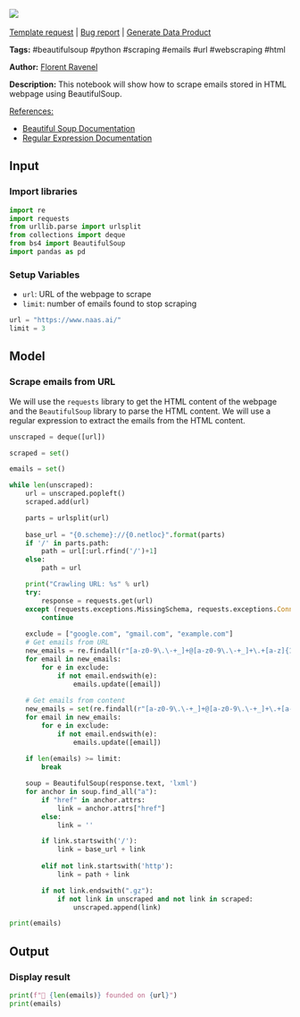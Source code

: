 <a href="https://app.naas.ai/user-redirect/naas/downloader?url=https://raw.githubusercontent.com/jupyter-naas/awesome-notebooks/master/BeautifulSoup/BeautifulSoup_Scrape_emails_from_URL.ipynb" target="_parent"><img src="https://naasai-public.s3.eu-west-3.amazonaws.com/open_in_naas.svg"/></a><br><br><a href="https://github.com/jupyter-naas/awesome-notebooks/issues/new?assignees=&labels=&template=template-request.md&title=Tool+-+Action+of+the+notebook+">Template request</a> | <a href="https://github.com/jupyter-naas/awesome-notebooks/issues/new?assignees=&labels=bug&template=bug_report.md&title=BeautifulSoup+-+Scrape+emails+from+URL:+Error+short+description">Bug report</a> | <a href="https://app.naas.ai/user-redirect/naas/downloader?url=https://raw.githubusercontent.com/jupyter-naas/awesome-notebooks/master/Naas/Naas_Start_data_product.ipynb" target="_parent">Generate Data Product</a>

**Tags:** #beautifulsoup #python #scraping #emails #url #webscraping #html

**Author:** [Florent Ravenel](https://www.linkedin.com/in/florent-ravenel/)

**Description:** This notebook will show how to scrape emails stored in HTML webpage using BeautifulSoup.

<u>References:</u>
- [Beautiful Soup Documentation](https://www.crummy.com/software/BeautifulSoup/bs4/doc/)
- [Regular Expression Documentation](https://docs.python.org/3/library/re.html)

## Input

### Import libraries


```python
import re
import requests
from urllib.parse import urlsplit
from collections import deque
from bs4 import BeautifulSoup
import pandas as pd
```

### Setup Variables
- `url`: URL of the webpage to scrape
- `limit`: number of emails found to stop scraping


```python
url = "https://www.naas.ai/"
limit = 3
```

## Model

### Scrape emails from URL

We will use the `requests` library to get the HTML content of the webpage and the `BeautifulSoup` library to parse the HTML content. We will use a regular expression to extract the emails from the HTML content.


```python
unscraped = deque([url])  

scraped = set()  

emails = set()  

while len(unscraped):
    url = unscraped.popleft()  
    scraped.add(url)

    parts = urlsplit(url)
        
    base_url = "{0.scheme}://{0.netloc}".format(parts)
    if '/' in parts.path:
        path = url[:url.rfind('/')+1]
    else:
        path = url

    print("Crawling URL: %s" % url)
    try:
        response = requests.get(url)
    except (requests.exceptions.MissingSchema, requests.exceptions.ConnectionError):
        continue
        
    exclude = ["google.com", "gmail.com", "example.com"]    
    # Get emails from URL
    new_emails = re.findall(r"[a-z0-9\.\-+_]+@[a-z0-9\.\-+_]+\.+[a-z]{1,3}", url)
    for email in new_emails:
        for e in exclude:
            if not email.endswith(e):
                emails.update([email])
                
    # Get emails from content
    new_emails = set(re.findall(r"[a-z0-9\.\-+_]+@[a-z0-9\.\-+_]+\.+[a-z]{1,3}", response.text, re.I))
    for email in new_emails:
        for e in exclude:
            if not email.endswith(e):
                emails.update([email])
                
    if len(emails) >= limit:
        break

    soup = BeautifulSoup(response.text, 'lxml')
    for anchor in soup.find_all("a"):
        if "href" in anchor.attrs:
            link = anchor.attrs["href"]
        else:
            link = ''

        if link.startswith('/'):
            link = base_url + link
        
        elif not link.startswith('http'):
            link = path + link

        if not link.endswith(".gz"):
            if not link in unscraped and not link in scraped:
                unscraped.append(link)

print(emails)
```

## Output

### Display result


```python
print(f"🚀 {len(emails)} founded on {url}")
print(emails)
```

 
